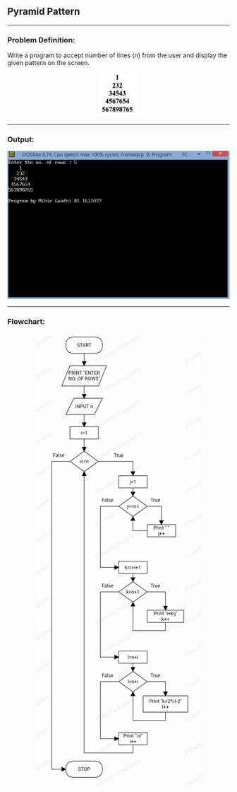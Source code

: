 ## Pyramid Pattern

-----------------------------------------
### Problem Definition:
Write a program to accept number of lines (n) from the user and display the given pattern on the screen.
<p align="center">
    <img height=100px src="./pyramid.png">
</p>

------------------------------------------
### Output:
<p align="center">
    <img src="./output.png">
</p>

------------------------------------------
### Flowchart:

<p align="center">
 <img src="./flowchart.jpg" alt="Flowchart">
</p>
